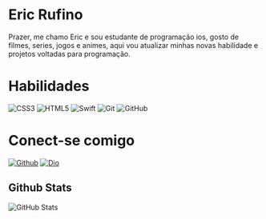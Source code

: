 # Eric Rufino 
Prazer, me chamo Eric e sou estudante de programação ios, gosto de filmes, series, jogos e animes, aqui vou atualizar minhas novas habilidade e projetos voltadas para programação.

# Habilidades
![CSS3](https://img.shields.io/badge/css3-%231572B6.svg?style=for-the-badge&logo=css3&logoColor=white) ![HTML5](https://img.shields.io/badge/html5-%23E34F26.svg?style=for-the-badge&logo=html5&logoColor=white) 
![Swift](https://img.shields.io/badge/swift-black?style=for-the-badge&logo=swift&logoColor=%#F05138) ![Git](https://img.shields.io/badge/git-%23F05033.svg?style=for-the-badge&logo=git&logoColor=white) ![GitHub](https://img.shields.io/badge/github-%23121011.svg?style=for-the-badge&logo=github&logoColor=white)

# Conect-se comigo
[![Github](https://img.shields.io/badge/Github-357?style=for-the-badge&logo=Github&logoColor=fffff)](https://www.github.com/eknrufino)
[![Dio](https://img.shields.io/badge/dio-blue?style=for-the-badge)](https://www.dio.me/users/erickazuo)

## Github Stats
![GitHub Stats](https://github-readme-stats.vercel.app/api?username=eknrufino&theme=transparent&bg_color=000&border_color=000&show_icons=true&icon_color=30A3DC&title_color=E94D5F&text_color=FFFF00&hide_title=true&hide=stars)

